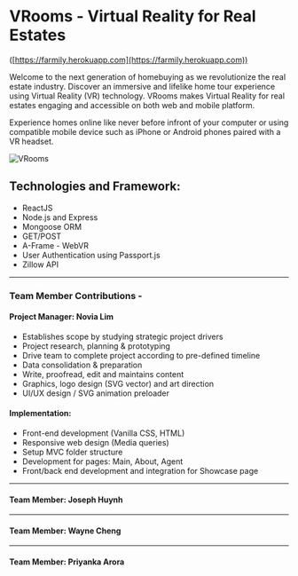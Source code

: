 # VRooms - Virtual Reality for Real Estates
([https://farmily.herokuapp.com](https://farmily.herokuapp.com))

Welcome to the next generation of homebuying as we revolutionize the real estate industry. Discover an immersive and lifelike home tour experience using Virtual Reality (VR) technology. VRooms makes Virtual Reality for real estates engaging and accessible on both web and mobile platform. 

Experience homes online like never before infront of your computer or using compatible mobile device such as iPhone or Android phones paired with a VR headset. 


![VRooms](https://lorempixel.com/output/abstract-q-c-640-480-7.jpg)

##  Technologies and Framework:
* ReactJS
* Node.js and Express
* Mongoose ORM
* GET/POST 
* A-Frame - WebVR
* User Authentication using Passport.js
* Zillow API

- - -

### Team Member Contributions - 

#### Project Manager: Novia Lim

* Establishes scope by studying strategic project drivers
* Project research, planning & prototyping
* Drive team to complete project according to pre-defined timeline 
* Data consolidation & preparation
* Write, proofread, edit and maintains content
* Graphics, logo design (SVG vector) and art direction
* UI/UX design / SVG animation preloader

#### Implementation:

* Front-end development (Vanilla CSS, HTML)
* Responsive web design (Media queries)
* Setup MVC folder structure
* Development for pages: Main, About, Agent
* Front/back end development and integration for Showcase page

- - -

#### Team Member: Joseph Huynh

- - -

#### Team Member: Wayne Cheng

- - -

#### Team Member: Priyanka Arora